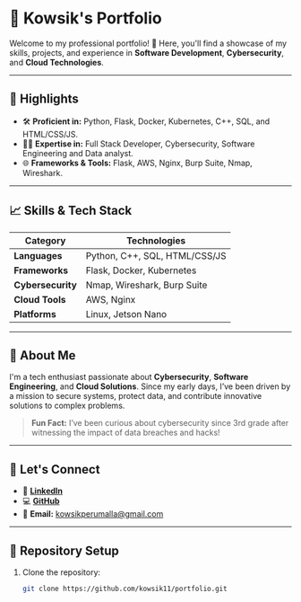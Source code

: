 # 💼 Kowsik's Portfolio

Welcome to my professional portfolio! 🚀 Here, you'll find a showcase of my skills, projects, and experience in **Software Development**, **Cybersecurity**, and **Cloud Technologies**.

---

## 🌟 Highlights

- 🛠️ **Proficient in:** Python, Flask, Docker, Kubernetes, C++, SQL, and HTML/CSS/JS.
- 🧑‍💻 **Expertise in:** Full Stack Developer, Cybersecurity, Software Engineering and Data analyst.
- 🌐 **Frameworks & Tools:** Flask, AWS, Nginx, Burp Suite, Nmap, Wireshark.

---

## 📈 Skills & Tech Stack

| **Category**      | **Technologies**                                                                 |
|--------------------|---------------------------------------------------------------------------------|
| **Languages**      | Python, C++, SQL, HTML/CSS/JS                                                 |
| **Frameworks**     | Flask, Docker, Kubernetes                                                     |
| **Cybersecurity**  | Nmap, Wireshark, Burp Suite                                                   |
| **Cloud Tools**    | AWS, Nginx                                                                    |
| **Platforms**      | Linux, Jetson Nano                                                  |

---

## 🌱 About Me

I'm a tech enthusiast passionate about **Cybersecurity**, **Software Engineering**, and **Cloud Solutions**. Since my early days, I’ve been driven by a mission to secure systems, protect data, and contribute innovative solutions to complex problems.

> **Fun Fact:** I’ve been curious about cybersecurity since 3rd grade after witnessing the impact of data breaches and hacks!

---

## 🤝 Let's Connect

- 💼 **[LinkedIn](www.linkedin.com/in/kowsik-perumalla-306595223)**
- 💻 **[GitHub](https://github.com/kowsik11)**
- 📧 **Email:** kowsikperumalla@gmail.com

---

## 🚧 Repository Setup

1. Clone the repository:
   ```bash
   git clone https://github.com/kowsik11/portfolio.git
